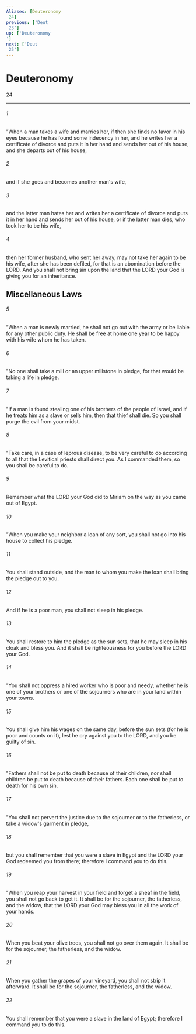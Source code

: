 ```yaml
---
Aliases: [Deuteronomy 24]
previous: ['Deut 23']
up: ['Deuteronomy']
next: ['Deut 25']
---
```

# Deuteronomy 24

***
 

###### 1 
"When a man takes a wife and marries her, if then she finds no favor in his eyes because he has found some indecency in her, and he writes her a certificate of divorce and puts it in her hand and sends her out of his house, and she departs out of his house,  

###### 2 
and if she goes and becomes another man's wife,  

###### 3 
and the latter man hates her and writes her a certificate of divorce and puts it in her hand and sends her out of his house, or if the latter man dies, who took her to be his wife,  

###### 4 
then her former husband, who sent her away, may not take her again to be his wife, after she has been defiled, for that is an abomination before the LORD. And you shall not bring sin upon the land that the LORD your God is giving you for an inheritance.  ## Miscellaneous Laws  

###### 5 
"When a man is newly married, he shall not go out with the army or be liable for any other public duty. He shall be free at home one year to be happy with his wife whom he has taken.  

###### 6 
"No one shall take a mill or an upper millstone in pledge, for that would be taking a life in pledge.  

###### 7 
"If a man is found stealing one of his brothers of the people of Israel, and if he treats him as a slave or sells him, then that thief shall die. So you shall purge the evil from your midst.  

###### 8 
"Take care, in a case of leprous disease, to be very careful to do according to all that the Levitical priests shall direct you. As I commanded them, so you shall be careful to do.  

###### 9 
Remember what the LORD your God did to Miriam on the way as you came out of Egypt.  

###### 10 
"When you make your neighbor a loan of any sort, you shall not go into his house to collect his pledge.  

###### 11 
You shall stand outside, and the man to whom you make the loan shall bring the pledge out to you.  

###### 12 
And if he is a poor man, you shall not sleep in his pledge.  

###### 13 
You shall restore to him the pledge as the sun sets, that he may sleep in his cloak and bless you. And it shall be righteousness for you before the LORD your God.  

###### 14 
"You shall not oppress a hired worker who is poor and needy, whether he is one of your brothers or one of the sojourners who are in your land within your towns.  

###### 15 
You shall give him his wages on the same day, before the sun sets (for he is poor and counts on it), lest he cry against you to the LORD, and you be guilty of sin.  

###### 16 
"Fathers shall not be put to death because of their children, nor shall children be put to death because of their fathers. Each one shall be put to death for his own sin.  

###### 17 
"You shall not pervert the justice due to the sojourner or to the fatherless, or take a widow's garment in pledge,  

###### 18 
but you shall remember that you were a slave in Egypt and the LORD your God redeemed you from there; therefore I command you to do this.  

###### 19 
"When you reap your harvest in your field and forget a sheaf in the field, you shall not go back to get it. It shall be for the sojourner, the fatherless, and the widow, that the LORD your God may bless you in all the work of your hands.  

###### 20 
When you beat your olive trees, you shall not go over them again. It shall be for the sojourner, the fatherless, and the widow.  

###### 21 
When you gather the grapes of your vineyard, you shall not strip it afterward. It shall be for the sojourner, the fatherless, and the widow.  

###### 22 
You shall remember that you were a slave in the land of Egypt; therefore I command you to do this.
